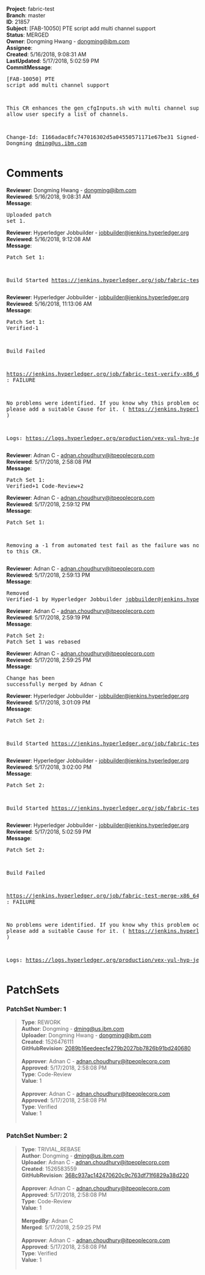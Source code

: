 <strong>Project</strong>: fabric-test<br><strong>Branch</strong>: master<br><strong>ID</strong>: 21857<br><strong>Subject</strong>: [FAB-10050] PTE script add multi channel support<br><strong>Status</strong>: MERGED<br><strong>Owner</strong>: Dongming Hwang - dongming@ibm.com<br><strong>Assignee</strong>:<br><strong>Created</strong>: 5/16/2018, 9:08:31 AM<br><strong>LastUpdated</strong>: 5/17/2018, 5:02:59 PM<br><strong>CommitMessage</strong>:<br><pre>[FAB-10050] PTE script add multi channel support

This CR enhances the gen_cfgInputs.sh with multi
channel support to allow user specify a list of
channels.

Change-Id: I166adac8fc747016302d5a04550571171e67be31
Signed-off-by: Dongming <dming@us.ibm.com>
</pre><h1>Comments</h1><strong>Reviewer</strong>: Dongming Hwang - dongming@ibm.com<br><strong>Reviewed</strong>: 5/16/2018, 9:08:31 AM<br><strong>Message</strong>: <pre>Uploaded patch set 1.</pre><strong>Reviewer</strong>: Hyperledger Jobbuilder - jobbuilder@jenkins.hyperledger.org<br><strong>Reviewed</strong>: 5/16/2018, 9:12:08 AM<br><strong>Message</strong>: <pre>Patch Set 1:

Build Started https://jenkins.hyperledger.org/job/fabric-test-verify-x86_64/1253/</pre><strong>Reviewer</strong>: Hyperledger Jobbuilder - jobbuilder@jenkins.hyperledger.org<br><strong>Reviewed</strong>: 5/16/2018, 11:13:06 AM<br><strong>Message</strong>: <pre>Patch Set 1: Verified-1

Build Failed 

https://jenkins.hyperledger.org/job/fabric-test-verify-x86_64/1253/ : FAILURE

No problems were identified. If you know why this problem occurred, please add a suitable Cause for it. ( https://jenkins.hyperledger.org/job/fabric-test-verify-x86_64/1253/ )

Logs: https://logs.hyperledger.org/production/vex-yul-hyp-jenkins-3/fabric-test-verify-x86_64/1253</pre><strong>Reviewer</strong>: Adnan C - adnan.choudhury@itpeoplecorp.com<br><strong>Reviewed</strong>: 5/17/2018, 2:58:08 PM<br><strong>Message</strong>: <pre>Patch Set 1: Verified+1 Code-Review+2</pre><strong>Reviewer</strong>: Adnan C - adnan.choudhury@itpeoplecorp.com<br><strong>Reviewed</strong>: 5/17/2018, 2:59:12 PM<br><strong>Message</strong>: <pre>Patch Set 1:

Removing a -1 from automated test fail as the failure was not related to this CR.</pre><strong>Reviewer</strong>: Adnan C - adnan.choudhury@itpeoplecorp.com<br><strong>Reviewed</strong>: 5/17/2018, 2:59:13 PM<br><strong>Message</strong>: <pre>Removed Verified-1 by Hyperledger Jobbuilder <jobbuilder@jenkins.hyperledger.org>
</pre><strong>Reviewer</strong>: Adnan C - adnan.choudhury@itpeoplecorp.com<br><strong>Reviewed</strong>: 5/17/2018, 2:59:19 PM<br><strong>Message</strong>: <pre>Patch Set 2: Patch Set 1 was rebased</pre><strong>Reviewer</strong>: Adnan C - adnan.choudhury@itpeoplecorp.com<br><strong>Reviewed</strong>: 5/17/2018, 2:59:25 PM<br><strong>Message</strong>: <pre>Change has been successfully merged by Adnan C</pre><strong>Reviewer</strong>: Hyperledger Jobbuilder - jobbuilder@jenkins.hyperledger.org<br><strong>Reviewed</strong>: 5/17/2018, 3:01:09 PM<br><strong>Message</strong>: <pre>Patch Set 2:

Build Started https://jenkins.hyperledger.org/job/fabric-test-verify-x86_64/1265/</pre><strong>Reviewer</strong>: Hyperledger Jobbuilder - jobbuilder@jenkins.hyperledger.org<br><strong>Reviewed</strong>: 5/17/2018, 3:02:00 PM<br><strong>Message</strong>: <pre>Patch Set 2:

Build Started https://jenkins.hyperledger.org/job/fabric-test-merge-x86_64/284/</pre><strong>Reviewer</strong>: Hyperledger Jobbuilder - jobbuilder@jenkins.hyperledger.org<br><strong>Reviewed</strong>: 5/17/2018, 5:02:59 PM<br><strong>Message</strong>: <pre>Patch Set 2:

Build Failed 

https://jenkins.hyperledger.org/job/fabric-test-merge-x86_64/284/ : FAILURE

No problems were identified. If you know why this problem occurred, please add a suitable Cause for it. ( https://jenkins.hyperledger.org/job/fabric-test-merge-x86_64/284/ )

Logs: https://logs.hyperledger.org/production/vex-yul-hyp-jenkins-3/fabric-test-merge-x86_64/284</pre><h1>PatchSets</h1><h3>PatchSet Number: 1</h3><blockquote><strong>Type</strong>: REWORK<br><strong>Author</strong>: Dongming - dming@us.ibm.com<br><strong>Uploader</strong>: Dongming Hwang - dongming@ibm.com<br><strong>Created</strong>: 1526476111<br><strong>GitHubRevision</strong>: [2089b16eedeecfe279b2027bb7826b91bd240680](https://github.com/hyperledger/fabric-test/commit/2089b16eedeecfe279b2027bb7826b91bd240680)<br><br><strong>Approver</strong>: Adnan C - adnan.choudhury@itpeoplecorp.com<br><strong>Approved</strong>: 5/17/2018, 2:58:08 PM<br><strong>Type</strong>: Code-Review<br><strong>Value</strong>: 1<br><br><strong>Approver</strong>: Adnan C - adnan.choudhury@itpeoplecorp.com<br><strong>Approved</strong>: 5/17/2018, 2:58:08 PM<br><strong>Type</strong>: Verified<br><strong>Value</strong>: 1<br><br></blockquote><h3>PatchSet Number: 2</h3><blockquote><strong>Type</strong>: TRIVIAL_REBASE<br><strong>Author</strong>: Dongming - dming@us.ibm.com<br><strong>Uploader</strong>: Adnan C - adnan.choudhury@itpeoplecorp.com<br><strong>Created</strong>: 1526583559<br><strong>GitHubRevision</strong>: [368c937ac142470620c9c763df71f6829a38d220](https://github.com/hyperledger/fabric-test/commit/368c937ac142470620c9c763df71f6829a38d220)<br><br><strong>Approver</strong>: Adnan C - adnan.choudhury@itpeoplecorp.com<br><strong>Approved</strong>: 5/17/2018, 2:58:08 PM<br><strong>Type</strong>: Code-Review<br><strong>Value</strong>: 1<br><br><strong>MergedBy</strong>: Adnan C<br><strong>Merged</strong>: 5/17/2018, 2:59:25 PM<br><br><strong>Approver</strong>: Adnan C - adnan.choudhury@itpeoplecorp.com<br><strong>Approved</strong>: 5/17/2018, 2:58:08 PM<br><strong>Type</strong>: Verified<br><strong>Value</strong>: 1<br><br></blockquote>